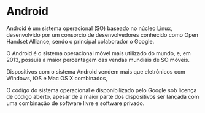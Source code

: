 # Android

Android é um sistema operacional (SO) baseado no núcleo Linux, desenvolvido por um consorcio de desenvolvedores conhecido como Open Handset Alliance, sendo o principal colaborador o Google.

O Android é o sistema operacional móvel mais utilizado do mundo, e, em 2013, possuía a maior percentagem das vendas mundiais de SO móveis.

Dispositivos com o sistema Android vendem mais que eletrônicos com Windows, iOS e Mac OS X combinados, 

O código do sistema operacional é disponibilizado pelo Google sob licença de código aberto, apesar de a maior parte dos dispositivos ser lançada com uma combinação de software livre e software privado.



